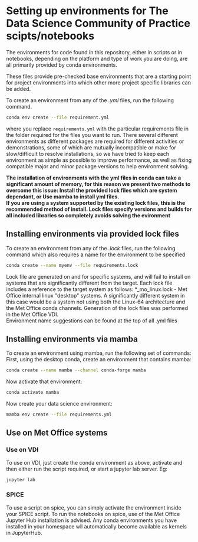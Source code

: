 # Setting up environments for The Data Science Community of Practice scipts/notebooks

The environments for code found in this repository, either in scripts or in notebooks, depending on the platform and type of work you are doing, are all primarily provided by conda environments.

These files provide pre-checked base environments that are a starting point for project environments into which other more project specific libraries can be added.

To create an environment from any of the *.yml* files, run the following command.
```bash
conda env create --file requirement.yml
```
where you replace `requirements.yml` with the particular requirements file in the folder required for the files you want to run. There several different environments as different packages are required for different activities or demonstrations, some of which are mutually incompatible or make for slow/difficult to resolve installations, so we have tried to keep each environment as simple as possible to improve performance, as well as fixing compatible major and minor package versions to help environment solving.

**The installation of environments with the yml files in conda can take a significant amount of memory, for this reason we present two methods to overcome this issue: Install the provided lock files which are system dependant, or Use mamba to install yml files.
<br>
If you are using a system supported by the existing lock files, this is the recommended method of install. Lock files specify versions and builds for all included libraries so completely avoids solving the evironment**

## Installing environments via provided lock files

To create an environment from any of the *.lock* files, run the following command which also requires a name for the environment to be specified
```bash
conda create --name myenv --file requirements.lock
```

Lock file are generated on and for specific systems, and will fail to install on systems that are significantly different from the target. Each lock file includes a reference to the target system as follows:
\*\_mo\_linux.lock - Met Office internal linux "desktop" systems. A significantly different system in this case would be a system not using both the Linux-64 architecture and the Met Office conda channels. Generation of the lock files was performed in the Met Office VDI.<br>
Environment name suggestions can be found at the top of all .yml files

## Installing environments via mamba

To create an environment using mamba, run the following set of commands: <br>
First, using the desktop conda, create an environment that contains mamba:
```bash
conda create --name mamba --channel conda-forge mamba
```
Now activate that environment:
```bash
conda activate mamba
```
Now create your data science environment:
```bash
mamba env create --file requirements.yml
```

## Use on Met Office systems

### Use on VDI

To use on VDI, just create the conda environment as above, activate and then either run the script required, or start a jupyter lab server. Eg: 
```bash 
jupyter lab 
```

### SPICE

To use a script on spice, you can simply activate the environment inside your SPICE script. To run the notebooks on spice, use of the Met Office Jupyter Hub installation is advised. Any conda environments you have installed in your homespace wll automatically become available as kernels in JupyterHub.
